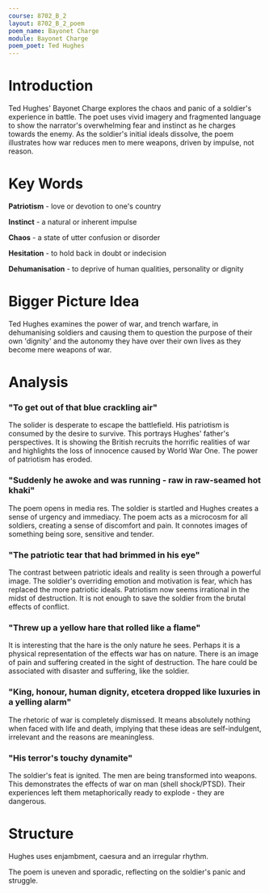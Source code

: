 ```yaml
---
course: 8702_B_2
layout: 8702_B_2_poem
poem_name: Bayonet Charge
module: Bayonet Charge
poem_poet: Ted Hughes
---
```


# Introduction

Ted Hughes' Bayonet Charge explores the chaos and panic of a soldier's experience in battle. The poet uses vivid imagery and fragmented language to show the narrator's overwhelming fear and instinct as he charges towards the enemy. As the soldier's initial ideals dissolve, the poem illustrates how war reduces men to mere weapons, driven by impulse, not reason.

# Key Words

**Patriotism** - love or devotion to one's country

**Instinct** - a natural or inherent impulse

**Chaos** - a state of utter confusion or disorder

**Hesitation** - to hold back in doubt or indecision

**Dehumanisation** - to deprive of human qualities, personality or dignity

# Bigger Picture Idea

Ted Hughes examines the power of war, and trench warfare, in dehumanising soldiers and causing them to question the purpose of their own 'dignity' and the autonomy they have over their own lives as they become mere weapons of war.

# Analysis

### "To get out of that blue crackling air"

The solider is desperate to escape the battlefield. His patriotism is consumed by the desire to survive. This portrays Hughes' father's perspectives. It is showing the British recruits the horrific realities of war and highlights the loss of innocence caused by World War One. The power of patriotism has eroded.

### "Suddenly he awoke and was running - raw in raw-seamed hot khaki"

The poem opens in media res. The soldier is startled and Hughes creates a sense of urgency and immediacy. The poem acts as a microcosm for all soldiers, creating a sense of discomfort and pain. It connotes images of something being sore, sensitive and tender.

### "The patriotic tear that had brimmed in his eye"

The contrast between patriotic ideals and reality is seen through a powerful image. The soldier's overriding emotion and motivation is fear, which has replaced the more patriotic ideals. Patriotism now seems irrational in the midst of destruction. It is not enough to save the soldier from the brutal effects of conflict.

### "Threw up a yellow hare that rolled like a flame"

It is interesting that the hare is the only nature he sees. Perhaps it is a physical representation of the effects war has on nature. There is an image of pain and suffering created in the sight of destruction. The hare could be associated with disaster and suffering, like the soldier.

### "King, honour, human dignity, etcetera dropped like luxuries in a yelling alarm"

The rhetoric of war is completely dismissed. It means absolutely nothing when faced with life and death, implying that these ideas are self-indulgent, irrelevant and the reasons are meaningless.

### "His terror's touchy dynamite"

The soldier's feat is ignited. The men are being transformed into weapons. This demonstrates the effects of war on man (shell shock/PTSD). Their experiences left them metaphorically ready to explode - they are dangerous.

# Structure

Hughes uses enjambment, caesura and an irregular rhythm.

The poem is uneven and sporadic, reflecting on the soldier's panic and struggle.
